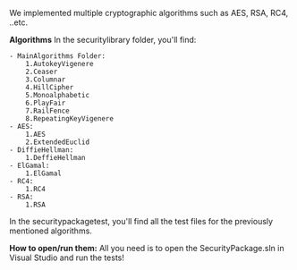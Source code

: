 We implemented multiple cryptographic algorithms such as AES, RSA, RC4, ..etc.

<b>Algorithms</b>
In the securitylibrary folder, you'll find:

	- MainAlgorithms Folder:
		1.AutokeyVigenere
		2.Ceaser
		3.Columnar
		4.HillCipher
		5.Monoalphabetic
		6.PlayFair
		7.RailFence
		8.RepeatingKeyVigenere
	- AES:
		1.AES
		2.ExtendedEuclid
	- DiffieHellman:
		1.DeffieHellman
	- ElGamal:
		1.ElGamal
	- RC4:
		1.RC4
	- RSA:
		1.RSA

In the securitypackagetest, you'll find all the test files for the previously mentioned algorithms.

<b>How to open/run them:</b>
All you need is to open the SecurityPackage.sln in Visual Studio and run the tests!
